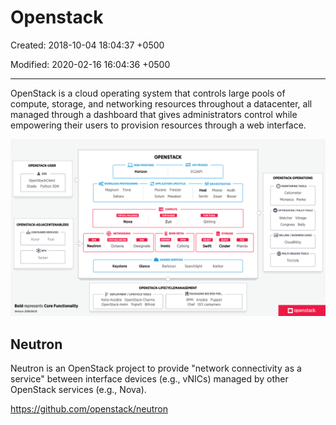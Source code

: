 # Openstack

Created: 2018-10-04 18:04:37 +0500

Modified: 2020-02-16 16:04:36 +0500

---

OpenStack is a cloud operating system that controls large pools of compute, storage, and networking resources throughout a datacenter, all managed through a dashboard that gives administrators control while empowering their users to provision resources through a web interface.

![image](../../media/Cloud-Others-Openstack-image1.png)

## Neutron

Neutron is an OpenStack project to provide "network connectivity as a service" between interface devices (e.g., vNICs) managed by other OpenStack services (e.g., Nova).

<https://github.com/openstack/neutron>
